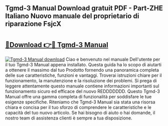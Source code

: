## Tgmd-3 Manual Download gratuit PDF - Part-ZHE Italiano Nuovo manuale del proprietario di riparazione FsjcX

# <h2><a href="http://df9e29.blite.top/?on=Tgmd-3+Manual">🔗Download 👉🔴 Tgmd-3 Manual</a></h2>

[![Tgmd-3 Manual download](https://i.imgur.com/lujVjoI.png)](http://df9e29.blite.top/?on=Tgmd-3+Manual)
Ciao e benvenuto nel manuale Dell'utente per il tuo Tgmd-3 Manual appena installato. Questa guida ha lo scopo di aiutarti a ottenere il massimo dal tuo Prodotto fornendo una panoramica completa delle sue caratteristiche, funzioni e vantaggi. Troverai istruzioni chiare per il funzionamento, la manutenzione e la risoluzione dei problemi. Si prega di leggere attentamente questo manuale contiene informazioni importanti sul funzionamento sicuro ed efficace del nuovo REDDDDDDD. Questo Tgmd-3 Manual offre una gamma completa di funzionalità per soddisfare le tue esigenze specifiche. Riteniamo che Tgmd-3 Manual sia stata una risorsa chiara e concisa per il tuo sforzo di comprendere le caratteristiche e le capacità del tuo nuovo articolo. Se hai bisogno di aiuto o hai domande, il nostro team di assistenza clienti è sempre a tua disposizione.
